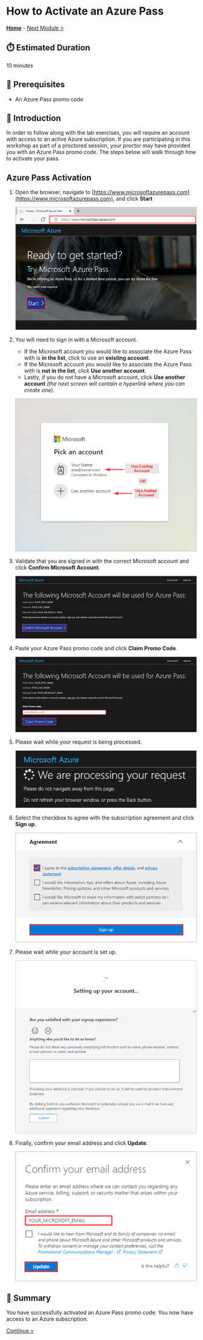 # How to Activate an Azure Pass

**[Home](./README.md)** - [Next Module >](./modules/providers.md)

## :stopwatch: Estimated Duration

10 minutes

## :thinking: Prerequisites

* An Azure Pass promo code

## :loudspeaker: Introduction

In order to follow along with the lab exercises, you will require an account with access to an active Azure subscription. If you are participating in this workshop as part of a proctored session, your proctor may have provided you with an Azure Pass promo code. The steps below will walk through how to activate your pass.

## Azure Pass Activation

1. Open the browser, navigate to [https://www.microsoftazurepass.com](https://www.microsoftazurepass.com), and click **Start**

    ![ALT](./images/azurepass/001.png)

2. You will need to sign in with a Microsoft account.

    * If the Microsoft account you would like to associate the Azure Pass with is **in the list**, click to use an **existing account**.
    * If the Microsoft account you would like to associate the Azure Pass with is **not in the list**, click **Use another account**.
    * Lastly, if you do not have a Microsoft account, click **Use another account** *(the next screen will contain a hyperlink where you can create one)*.

    ![ALT](./images/azurepass/002.png)

3. Validate that you are signed in with the correct Microsoft account and click **Confirm Microsoft Account**.

    ![ALT](./images/azurepass/004.png)

4. Paste your Azure Pass promo code and click **Claim Promo Code**.

    ![ALT](./images/azurepass/005.png)

5. Please wait while your request is being processed.

    ![ALT](./images/azurepass/006.png)

6. Select the checkbox to agree with the subscription agreement and click **Sign up**.

    ![ALT](./images/azurepass/007.png)

7. Please wait while your account is set up.

    ![ALT](./images/azurepass/008.png)

8. Finally, confirm your email address and click **Update**.

    ![ALT](./images/azurepass/009.png)

## :tada: Summary

You have successfully activated an Azure Pass promo code. You now have access to an Azure subscription.

[Continue >](./modules/module00.md)
